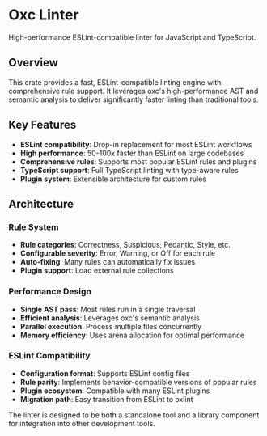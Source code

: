# Oxc Linter

High-performance ESLint-compatible linter for JavaScript and TypeScript.

## Overview

This crate provides a fast, ESLint-compatible linting engine with comprehensive rule support. It leverages oxc's high-performance AST and semantic analysis to deliver significantly faster linting than traditional tools.

## Key Features

- **ESLint compatibility**: Drop-in replacement for most ESLint workflows
- **High performance**: 50-100x faster than ESLint on large codebases
- **Comprehensive rules**: Supports most popular ESLint rules and plugins
- **TypeScript support**: Full TypeScript linting with type-aware rules
- **Plugin system**: Extensible architecture for custom rules



## Architecture

### Rule System

- **Rule categories**: Correctness, Suspicious, Pedantic, Style, etc.
- **Configurable severity**: Error, Warning, or Off for each rule
- **Auto-fixing**: Many rules can automatically fix issues
- **Plugin support**: Load external rule collections

### Performance Design

- **Single AST pass**: Most rules run in a single traversal
- **Efficient analysis**: Leverages oxc's semantic analysis
- **Parallel execution**: Process multiple files concurrently
- **Memory efficiency**: Uses arena allocation for optimal performance

### ESLint Compatibility

- **Configuration format**: Supports ESLint config files
- **Rule parity**: Implements behavior-compatible versions of popular rules
- **Plugin ecosystem**: Compatible with many ESLint plugins
- **Migration path**: Easy transition from ESLint to oxlint

The linter is designed to be both a standalone tool and a library component for integration into other development tools.
